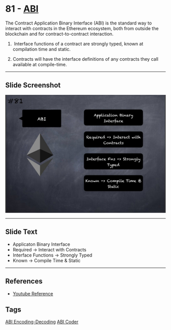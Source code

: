 # 81 - [ABI](ABI.md)
The Contract Application Binary Interface (ABI) is the standard way to interact with contracts in the Ethereum ecosystem, both from outside the blockchain and for contract-to-contract interaction.

1.  Interface functions of a contract are strongly typed, known at compilation time and static.

2. Contracts will have the interface definitions of any contracts they call available at compile-time.
___
## Slide Screenshot
![081.jpg](../../images/1.%20Ethereum%20101/081.jpg)
___
## Slide Text
- Applicaton Binary Interface
- Required -> Interact with Contracts
- Interface Functions -> Strongly Typed
- Known -> Compile Time & Static 
___
## References
- [Youtube Reference](https://www.youtube.com/watch?v=I-TjCtjDs1M)
## Tags
[ABI Encoding-Decoding](../2.%20Solidity%20101/ABI%20Encoding-Decoding.md) [ABI Coder](../2.%20Solidity%20101/ABI%20Coder.md)